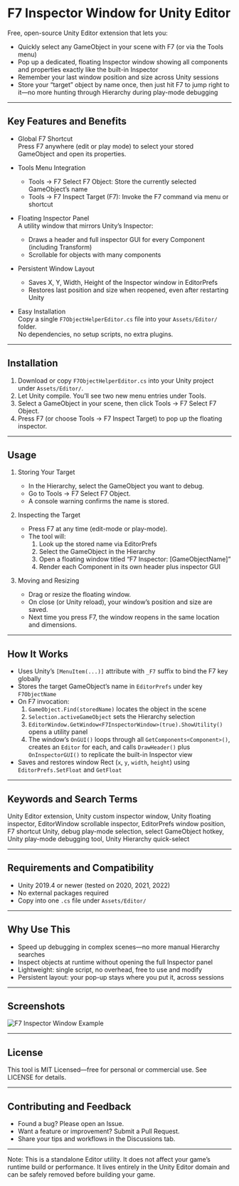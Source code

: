 # F7 Inspector Window for Unity Editor

Free, open-source Unity Editor extension that lets you:

- Quickly select any GameObject in your scene with F7 (or via the Tools menu)
- Pop up a dedicated, floating Inspector window showing all components and properties exactly like the built-in Inspector
- Remember your last window position and size across Unity sessions
- Store your “target” object by name once, then just hit F7 to jump right to it—no more hunting through Hierarchy during play-mode debugging

---

## Key Features and Benefits

- Global F7 Shortcut  
  Press F7 anywhere (edit or play mode) to select your stored GameObject and open its properties.

- Tools Menu Integration  
  - Tools -> F7 Select F7 Object: Store the currently selected GameObject’s name  
  - Tools -> F7 Inspect Target (F7): Invoke the F7 command via menu or shortcut

- Floating Inspector Panel  
  A utility window that mirrors Unity’s Inspector:  
  - Draws a header and full inspector GUI for every Component (including Transform)  
  - Scrollable for objects with many components

- Persistent Window Layout  
  - Saves X, Y, Width, Height of the Inspector window in EditorPrefs  
  - Restores last position and size when reopened, even after restarting Unity

- Easy Installation  
  Copy a single `F7ObjectHelperEditor.cs` file into your `Assets/Editor/` folder.  
  No dependencies, no setup scripts, no extra plugins.

---

## Installation

1. Download or copy `F7ObjectHelperEditor.cs` into your Unity project under `Assets/Editor/`.  
2. Let Unity compile. You’ll see two new menu entries under Tools.  
3. Select a GameObject in your scene, then click Tools -> F7 Select F7 Object.  
4. Press F7 (or choose Tools -> F7 Inspect Target) to pop up the floating inspector.

---

## Usage

1. Storing Your Target  
   - In the Hierarchy, select the GameObject you want to debug.  
   - Go to Tools -> F7 Select F7 Object.  
   - A console warning confirms the name is stored.

2. Inspecting the Target  
   - Press F7 at any time (edit-mode or play-mode).  
   - The tool will:  
     1. Look up the stored name via EditorPrefs  
     2. Select the GameObject in the Hierarchy  
     3. Open a floating window titled “F7 Inspector: [GameObjectName]”  
     4. Render each Component in its own header plus inspector GUI

3. Moving and Resizing  
   - Drag or resize the floating window.  
   - On close (or Unity reload), your window’s position and size are saved.  
   - Next time you press F7, the window reopens in the same location and dimensions.

---

## How It Works

- Uses Unity’s `[MenuItem(...)]` attribute with `_F7` suffix to bind the F7 key globally  
- Stores the target GameObject’s name in `EditorPrefs` under key `F7ObjectName`  
- On F7 invocation:  
  1. `GameObject.Find(storedName)` locates the object in the scene  
  2. `Selection.activeGameObject` sets the Hierarchy selection  
  3. `EditorWindow.GetWindow<F7InspectorWindow>(true).ShowUtility()` opens a utility panel  
  4. The window’s `OnGUI()` loops through all `GetComponents<Component>()`, creates an `Editor` for each, and calls `DrawHeader()` plus `OnInspectorGUI()` to replicate the built-in Inspector view  
- Saves and restores window Rect (`x`, `y`, `width`, `height`) using `EditorPrefs.SetFloat` and `GetFloat`

---

## Keywords and Search Terms

Unity Editor extension, Unity custom inspector window, Unity floating inspector, EditorWindow scrollable inspector, EditorPrefs window position, F7 shortcut Unity, debug play-mode selection, select GameObject hotkey, Unity play-mode debugging tool, Unity Hierarchy quick-select

---

## Requirements and Compatibility

- Unity 2019.4 or newer (tested on 2020, 2021, 2022)  
- No external packages required  
- Copy into one `.cs` file under `Assets/Editor/`

---

## Why Use This

- Speed up debugging in complex scenes—no more manual Hierarchy searches  
- Inspect objects at runtime without opening the full Inspector panel  
- Lightweight: single script, no overhead, free to use and modify  
- Persistent layout: your pop-up stays where you put it, across sessions

---

## Screenshots

![F7 Inspector Window Example](./screenshots/f7-inspector-example.png)

---

## License

This tool is MIT Licensed—free for personal or commercial use. See LICENSE for details.

---

## Contributing and Feedback

- Found a bug? Please open an Issue.  
- Want a feature or improvement? Submit a Pull Request.  
- Share your tips and workflows in the Discussions tab.

---

Note: This is a standalone Editor utility. It does not affect your game’s runtime build or performance. It lives entirely in the Unity Editor domain and can be safely removed before building your game.
